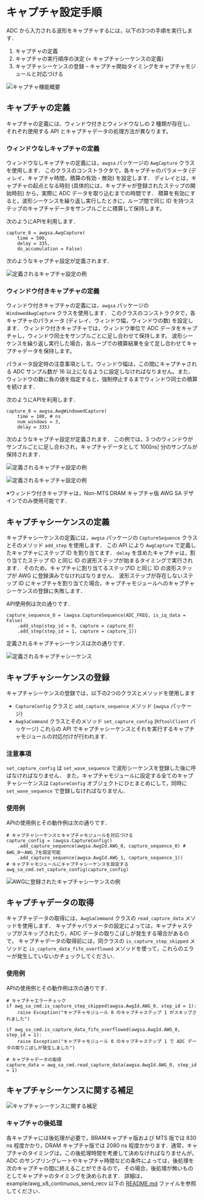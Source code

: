 # キャプチャ設定手順

ADC から入力される波形をキャプチャするには，以下の3つの手順を実行します．

1. キャプチャの定義
1. キャプチャの実行順序の決定  (= キャプチャシーケンスの定義)
1. キャプチャシーケンスの登録 – キャプチャ開始タイミングをキャプチャモジュールと対応づける

![キャプチャ機能概要](images/capture-overview.png)

## キャプチャの定義

キャプチャの定義には、ウィンドウ付きとウィンドウなしの 2 種類が存在し、それぞれ使用する API とキャプチャデータの処理方法が異なります。

### ウィンドウなしキャプチャの定義

ウィンドウなしキャプチャの定義には，`awgsa` パッケージの `AwgCapture` クラスを使用します．
このクラスのコンストラクタで，各キャプチャのパラメータ (ディレイ、キャプチャ時間，積算の有効・無効) を設定します．
ディレイとは，キャプチャの起点となる時刻 (具体的には，キャプチャが登録されたステップの開始時刻) から，実際に ADC データを取り込むまでの時間です．
積算を有効にすると，波形シーケンスを繰り返し実行したときに，ループ間で同じ ID を持つステップのキャプチャデータをサンプルごとに積算して保持します。

次のようにAPIを利用します．

```
capture_0 = awgsa.AwgCapture(
    time = 500,
	delay = 335,
	do_accumulation = False)
```

次のようなキャプチャ設定が定義されます．

![定義されるキャプチャ設定の例](images/capture-defined-example.png)

### ウィンドウ付きキャプチャの定義

ウィンドウ付きキャプチャの定義には，`awgsa` パッケージの `WindowedAwgCapture` クラスを使用します．
このクラスのコンストラクタで，各キャプチャのパラメータ (ディレイ、ウィンドウ幅，ウィンドウの数) を設定します．
ウィンドウ付きキャプチャでは，ウィンドウ単位で ADC データをキャプチャし，ウィンドウ同士をサンプルごとに足し合わせて保持します。
波形シーケンスを繰り返し実行した場合，各ループでの積算結果を全て足し合わせてキャプチャデータを保持します。

パラメータ設定時の注意事項として，ウィンドウ幅は，この間にキャプチャされる ADC サンプル数が 16 以上になるように設定しなければなりません。また、ウィンドウの数に負の値を指定すると，強制停止するまでウィンドウ同士の積算を続けます．

次のようにAPIを利用します．

```
capture_0 = awgsa.AwgWindowedCapture(
    time = 100, # ns
    num_windows = 3,
    delay = 335)
```

次のようなキャプチャ設定が定義されます．
この例では，3 つのウィンドウがサンプルごとに足し合わされ，キャプチャデータとして 100[ns] 分のサンプルが保持されます．

![定義されるキャプチャ設定の例](images/windowed-capture-defined-example-1.png)

![定義されるキャプチャ設定の例](images/windowed-capture-defined-example-2.png)

※ウィンドウ付きキャプチャは，Non-MTS DRAM キャプチャ版 AWG SA デザインでのみ使用可能です．

## キャプチャシーケンスの定義

キャプチャシーケンスの定義には，`awgsa` パッケージの `CaptureSequence` クラスとそのメソッド `add_step` を使用します．
この API により `AwgCapture` で定義したキャプチャにステップ ID を割り当てます．
`delay` を含めたキャプチャは，割り当てたステップ ID と同じ ID の波形ステップが始まるタイミングで実行されます．
そのため，キャプチャに割り当てるステップID と同じ ID の波形ステップが AWG に登録済みでなければなりません．
波形ステップが存在しないステップ ID にキャプチャを割り当てた場合，キャプチャモジュールへのキャプチャシーケンスの登録に失敗します．

API使用例は次の通りです．

```
capture_sequence_0 = (awgsa.CaptureSequence(ADC_FREQ, is_iq_data = False)
    .add_step(step_id = 0, capture = capture_0)
    .add_step(step_id = 1, capture = capture_1))
```

定義されるキャプチャシーケンスは次の通りです．

![定義されるキャプチャシーケンス](images/capture-defined-sequence-example.png)

## キャプチャシーケンスの登録

キャプチャシーケンスの登録では，以下の2つのクラスとメソッドを使用します
- `CaptureConfig` クラスと `add_capture_sequence` メソッド (`awgsa` パッケージ)
- `AwgSaCommand` クラスとそのメソッド `set_capture_config` (`RftoolClient` パッケージ)
これらの API でキャプチャシーケンスとそれを実行するキャプチャモジュールの対応付けが行われます．

### 注意事項
`set_capture_config` は `set_wave_sequence` で波形シーケンスを登録した後に呼ばなければなりません．
また，キャプチャモジュールに設定する全てのキャプチャシーケンスは `CaptureConfig` オブジェクトにひとまとめにして，同時に `set_wave_sequence` で登録しなければなりません．

### 使用例

APIの使用例とその動作例は次の通りです．

```
# キャプチャシーケンスとキャプチャモジュールを対応づける
capture_config = (awgsa.CaptureConfig()
    .add_capture_sequence(awgsa.AwgId.AWG_0, capture_sequence_0) # AWG_0〜AWG_7を設定可能
    .add_capture_sequence(awgsa.AwgId.AWG_1, capture_sequence_1))
# キャプチャモジュールにキャプチャシーケンスを設定する
awg_sa_cmd.set_capture_config(capture_config)
```

![AWGに登録されたキャプチャシーケンスの例](images/capture-sequence-registration-example.png)

## キャプチャデータの取得

キャプチャデータの取得には，`AwgSaCommand` クラスの `read_capture_data` メソッドを使用します．
キャプチャパラメータの設定によっては，キャプチャステップがスキップされたり，ADC データの取りこぼしが発生する場合があるので，
キャプチャデータの取得前には，同クラスの `is_capture_step_skipped` メソッドと `is_capture_data_fifo_overflowed` メソッドを使って，これらのエラーが発生していないかチェックしてください．

### 使用例

APIの使用例とその動作例は次の通りです．

```
# キャプチャエラーチェック
if awg_sa_cmd.is_capture_step_skipped(awgsa.AwgId.AWG_0, step_id = 1):
    raise Exception("キャプチャモジュール 0 のキャプチャステップ 1 がスキップされました")

if awg_sa_cmd.is_capture_data_fifo_overflowed(awgsa.AwgId.AWG_0, step_id = 1):
    raise Exception("キャプチャモジュール 0 のキャプチャステップ 1 で ADC データの取りこぼしが発生しました")

# キャプチャデータの取得
capture_data = awg_sa_cmd.read_capture_data(awgsa.AwgId.AWG_0, step_id = 1)

```

## キャプチャシーケンスに関する補足

![キャプチャシーケンスに関する補足](images/capture-add-note-ja.png)

### キャプチャの後処理
各キャプチャには後処理が必要で，BRAMキャプチャ版および MTS 版では 830 ns 程度かかり，DRAM キャプチャ版では 2080 ns 程度かかります．通常，キャプチャのタイミングは，この後処理時間を考慮して決めなければなりませんが，ADC のサンプリングレートやキャプチャ時間などの条件によっては，後処理を次のキャプチャの間に終えることができるので，
その場合，後処理が無いものとしてキャプチャのタイミングを決められます．
詳細は，example/awg_x8_continuous_send_recv 以下の [README.md](../examples/awg_x8_continuous_send_recv/README.md) ファイルを参照してください．
